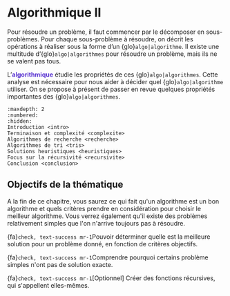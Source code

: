 Algorithmique II
==============================


Pour résoudre un problème, il faut commencer par le décomposer en sous-problèmes. Pour chaque sous-problème à résoudre, on décrit les opérations à réaliser sous la forme d’un {glo}`algo|algorithme`. Il existe une multitude d’{glo}`algo|algorithmes` pour résoudre un problème, mais ils ne se valent pas tous. 

L’**<span style="color:rgb(89, 51, 209)">algorithmique</span>** étudie les propriétés de ces {glo}`algo|algorithmes`. Cette analyse est nécessaire pour nous aider à décider quel {glo}`algo|algorithme` utiliser. On se propose à présent de passer en revue quelques propriétés importantes des {glo}`algo|algorithmes`. 

```{toctree}
:maxdepth: 2
:numbered:
:hidden:
Introduction <intro>
Terminaison et complexité <complexite>
Algorithmes de recherche <recherche>
Algorithmes de tri <tris>
Solutions heuristiques <heuristiques>
Focus sur la récursivité <recursivite>
Conclusion <conclusion>
```


## Objectifs de la thématique

A la fin de ce chapitre, vous saurez ce qui fait qu'un algorithme est un bon algorithme et quels critères prendre en considération pour choisir le meilleur algorithme. Vous verrez également qu'il existe des problèmes relativement simples que l'on n'arrive toujours pas à résoudre.

{fa}`check, text-success mr-1`Pouvoir déterminer quelle est la meilleure solution pour un problème donné, en fonction de critères objectifs.  

{fa}`check, text-success mr-1`Comprendre pourquoi certains problème simples n'ont pas de solution exacte.

{fa}`check, text-success mr-1`[Optionnel] Créer des fonctions récursives, qui s'appellent elles-mêmes.  













